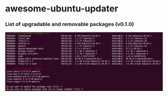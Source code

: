# awesome-ubuntu-updater
### List of upgradable and removable packages (v0.1.0)
![List of upgradable and removable packages (v0.1.0)](listview_v0.1.0.png)
